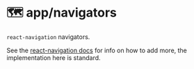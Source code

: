 # 🗺 app/navigators

`react-navigation` navigators.

See the [react-navigation docs](https://reactnavigation.org/docs/getting-started) for info on how to add more, the implementation here is standard.
